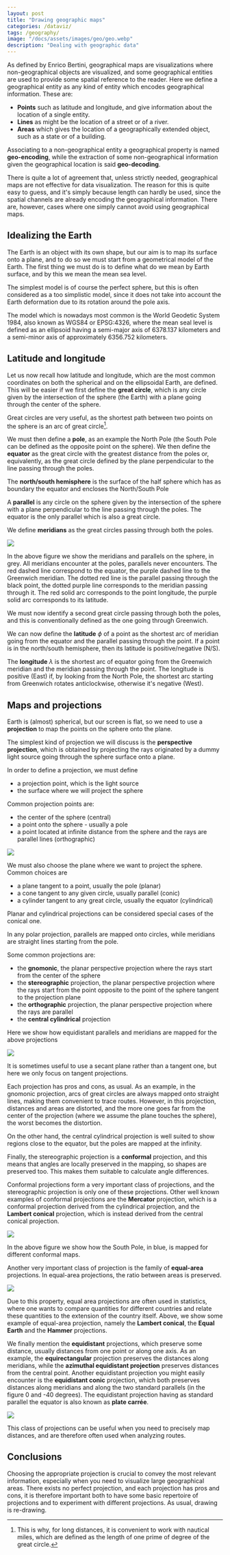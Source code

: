 ```yaml
---
layout: post
title: "Drawing geographic maps"
categories: /dataviz/
tags: /geography/
image: "/docs/assets/images/geo/geo.webp"
description: "Dealing with geographic data"
---
```


As defined by Enrico Bertini, geographical maps are visualizations
where non-geographical objects are visualized, and some geographical entities
are used to provide some spatial reference to the reader.
Here we define a geographical entity as any kind of entity which encodes
geographical information.
These are:
- **Points** such as latitude and longitude, and give information about the location of a single entity.
- **Lines** as might be the location of a street or of a river.
- **Areas** which gives the location of a geographically extended object, such as a state or of a building.

Associating to a non-geographical entity a geographical property
is named **geo-encoding**, while the extraction of some non-geographical
information given the geographical location is said **geo-decoding**.

There is quite a lot of agreement that, unless strictly needed, geographical
maps are not effective for data visualization.
The reason for this is quite easy to guess, and it's simply because length
can hardly be used, since the spatial channels are already encoding
the geographical information.
There are, however, cases where one simply cannot avoid using geographical maps.

## Idealizing the Earth

The Earth is an object with its own shape, but our aim is to map its
surface onto a plane, and to do so we must start from a geometrical
model of the Earth.
The first thing we must do is to define what do we mean by Earth
surface, and by this we mean the mean sea level.

The simplest model is of course the perfect sphere, but this is often
considered as a too simplistic model, since it does not take
into account the Earth deformation due to its rotation around the pole axis.

The model which is nowadays most common is the World Geodetic System 1984,
also known as WGS84 or EPSG:4326, where the mean seal level is
defined as an ellipsoid
having a semi-major axis of 6378.137 kilometers
and a semi-minor axis of approximately 6356.752 kilometers.

## Latitude and longitude
Let us now recall how latitude and longitude,
which are the most common coordinates on both the spherical and on the ellipsoidal Earth, are defined.
This will be easier if we first define the **great circle**,
which is any circle given by the intersection
of the sphere (the Earth) with a plane going through the center of the sphere.

Great circles are very useful, as the shortest path between two points on
the sphere is an arc of great circle[^1].

[^1]: This is why, for long distances, it is convenient to work with nautical miles, which are defined as the length of one prime of degree of the great circle.

We must then define a **pole**, as an example the North Pole (the South Pole can be 
defined as the opposite point on the sphere).
We then define the **equator** as the great circle with the greatest distance
from the poles or, equivalently, as the great circle defined by the plane 
perpendicular to the line passing through the poles.

The **north/south hemisphere** is the surface of the half sphere which has as boundary the equator
and encloses the North/South Pole

A **parallel** is any circle on the sphere given by the intersection
of the sphere with a plane perpendicular to the line passing through the poles.
The equator is the only parallel which is also a great circle.

We define **meridians** as the great circles passing through both the poles.

![](/docs/assets/images/geo/sphere.webp)

In the above figure we show the meridians and parallels on the sphere, in grey.
All meridians encounter at the poles, parallels never encounters.
The red dashed line correspond to the equator, the purple dashed line to the Greenwich meridian.
The dotted red line is the parallel passing through the black point,
the dotted purple line corresponds to the meridian passing through it.
The red solid arc corresponds to the point longitude,
the purple solid arc corresponds to its latitude.

We must now identify a second great circle passing through both the poles,
and this is conventionally defined as the one going through Greenwich.

We can now define the **latitude** $\phi$ of a point as the shortest arc of meridian 
going from the equator and the parallel passing through the point.
If a point is in the north/south hemisphere, then its latitude is positive/negative (N/S).

The **longitude** $\lambda$ is the shortest arc of equator going from the Greenwich meridian
and the meridian passing through the point.
The longitude is positive (East) if, by looking from the North Pole,
the shortest arc starting from Greenwich rotates anticlockwise,
otherwise it's negative (West).


## Maps and projections
Earth is (almost) spherical, but our screen is flat, so we need to use a
**projection** to map the points on the sphere onto the plane.

The simplest kind of projection we will discuss is the **perspective projection**,
which is obtained by projecting the rays originated by 
a dummy light source going through the sphere surface onto
a plane.

In order to define a projection, we must define
- a projection point, which is the light source
- the surface where we will project the sphere

Common projection points are:
- the center of the sphere (central)
- a point onto the sphere - usually a pole
- a point located at infinite distance from the sphere and the rays are parallel lines (orthographic)

![](/docs/assets/images/geo/projection_points.webp)

We must also choose the plane where we want to project the sphere.
Common choices are
- a plane tangent to a point, usually the pole (planar)
- a cone tangent to any given circle, usually parallel (conic)
- a cylinder tangent to any great circle, usually the equator (cylindrical)

Planar and cylindrical projections can be considered special cases of
the conical one.

In any polar projection, parallels are mapped onto circles,
while meridians are straight lines starting from the pole.

Some common projections are:
- the **gnomonic**, the planar perspective projection where the rays start from the center of the sphere
- the **stereographic** projection, the planar perspective projection where the rays start from the point opposite to the point of the sphere tangent to the projection plane
- the **orthographic** projection, the planar perspective projection where the rays are parallel
- the **central cylindrical** projection

Here we show how equidistant parallels and meridians are mapped for the above projections


![](/docs/assets/images/geo/polar_planar_projections.webp)

It is sometimes useful to use a secant plane rather than a tangent one, but here
we only focus on tangent projections.

Each projection has pros and cons, as usual.
As an example, in the gnomonic projection, arcs of great circles are always
mapped onto straight lines, making them convenient to trace routes. However,
in this projection, distances and areas are distorted,
and the more one goes far from the center of the projection
(where we assume the plane touches the sphere), the worst 
becomes the distortion.

On the other hand, the central cylindrical projection is well suited to show
regions close to the equator, but the poles are mapped at the infinity.

Finally, the stereographic projection is a **conformal** projection,
and this means that angles are locally preserved in the mapping, so
shapes are preserved too. This makes them
suitable to calculate angle differences.

Conformal projections form a very important class of projections, and the stereographic
projection is only one of these projections.
Other well known examples of conformal projections are the
**Mercator** projection, which is a conformal projection derived from
the cylindrical projection, and the **Lambert conical** projection, which is instead derived
from the central conical projection.

![](/docs/assets/images/geo/south_pole_conformal.webp)

In the above figure we show how the South Pole, in blue, is mapped for different
conformal maps.

Another very important class of projection is the family of **equal-area**
projections. In equal-area projections, the ratio between areas is preserved.

![](/docs/assets/images/geo/south_pole_equal_area.webp)

Due to this property, equal area projections are often used in statistics,
where one wants to compare quantities for different countries and relate
these quantities to the extension of the country itself.
Above, we show some example of equal-area projection, namely the **Lambert conical**,
the **Equal Earth** and the **Hammer** projections.

We finally mention the **equidistant** projections, which preserve
some distance, usually distances from one point or along one axis.
As an example, the **equirectangular** projection preserves the distances
along meridians, while the **azimuthal equidistant projection** preserves
distances from the central point.
Another equidistant projection you might easily encounter is the
**equidistant conic** projection, which both preserves distances along
meridians and along the two standard parallels (in the figure 0 and -40 degrees).
The equidistant projection having as standard parallel the equator
is also known as **plate carrée**.


![](/docs/assets/images/geo/south_pole_equidistant.webp)

This class of projections can be useful when you need to precisely map
distances, and are therefore often used when analyzing routes.

## Conclusions

Choosing the appropriate projection is crucial to convey the most relevant information,
especially when you need to visualize large geographical areas.
There exists no perfect projection, and each projection has pros and cons,
it is therefore important both to have some basic repertoire of projections
and to experiment with different projections.
As usual, drawing is re-drawing.